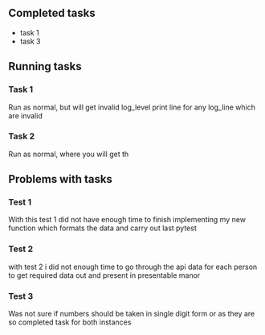 ## Completed tasks

- task 1
- task 3

## Running tasks

### Task 1

Run as normal, but will get invalid log_level print line for any log_line which are invalid

### Task 2

Run as normal, where you will get th

## Problems with tasks

### Test 1

With this test 1 did not have enough time to finish implementing my new function which formats the data and carry out last pytest

### Test 2

with test 2 i did not enough time to go through the api data for each person to get required data out and present in presentable manor

### Test 3

Was not sure if numbers should be taken in single digit form or as they are so completed task for both instances
